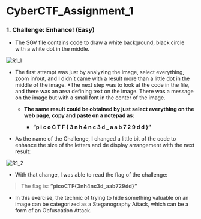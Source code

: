 # CyberCTF_Assignment_1

### 1. Challenge: Enhance! (Easy)

* The SGV file contains code to draw a white background, black circle with a white dot in the middle.

![R1_1](https://user-images.githubusercontent.com/124681007/217520817-6c6965f7-2ef6-46d2-aae4-f82d34da4c13.png)

* The first attempt was just by analyzing the image, select everything, zoom in/out, and I didn´t came with a result more than a little dot in the middle of the image.
*The next step was to look at the code in the file, and there was an area defining text on the image. There was a message on the image but with a small font in the center of the image.

	* **The same result could be obtained by just select everything on the web page, copy and paste on a notepad as:**

		* **“p i c o C T F { 3 n h 4 n c 3 d _ a a b 7 2 9 d d }”**

* As the name of the Challenge, I changed a little bit of the code to enhance the size of the letters and de display arrangement with the next result:

![R1_2](https://user-images.githubusercontent.com/124681007/217520908-57c83795-f9a7-457d-8157-2860eef446c2.png)

* With that change, I was able to read the flag of the challenge:
> The flag is: **“picoCTF{3nh4nc3d_aab729dd}”**

* In this exercise, the technic of trying to hide something valuable on an image can be categorized as a Steganography Attack, which can be a form of an Obfuscation Attack.
